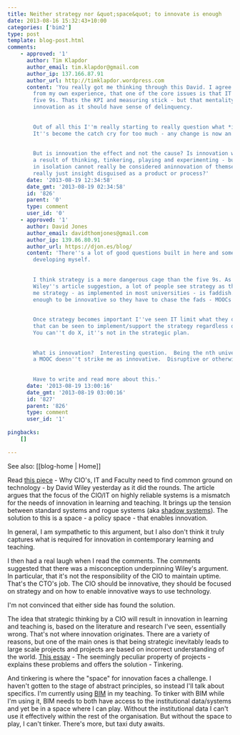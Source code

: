 ```yaml
---
title: Neither strategy nor &quot;space&quot; to innovate is enough
date: 2013-08-16 15:32:43+10:00
categories: ['bim2']
type: post
template: blog-post.html
comments:
    - approved: '1'
      author: Tim Klapdor
      author_email: tim.klapdor@gmail.com
      author_ip: 137.166.87.91
      author_url: http://timklapdor.wordpress.com
      content: 'You really got me thinking through this David. I agree with Wiley, and
        from my own experience, that one of the core issues is that IT has become the
        five 9s. Thats the KPI and measuring stick - but that mentality is at odds with
        innovation as it should have sense of delinquency.
    
    
        Out of all this I''m really starting to really question what *is* innovation.
        It''s become the catch cry for too much - any change is now an innovation it seems.
    
    
        But is innovation the effect and not the cause? Is innovation what happens as
        a result of thinking, tinkering, playing and experimenting - but those things
        in isolation cannot really be considered aninnovation of themselves? Is innovation
        really just insight disguised as a product or process?'
      date: '2013-08-19 12:34:58'
      date_gmt: '2013-08-19 02:34:58'
      id: '826'
      parent: '0'
      type: comment
      user_id: '0'
    - approved: '1'
      author: David Jones
      author_email: davidthomjones@gmail.com
      author_ip: 139.86.80.91
      author_url: https://djon.es/blog/
      content: 'There''s a lot of good questions built in here and some that I''m still
        developing myself.
    
    
        I think strategy is a more dangerous cage than the five 9s. As the comments on
        Wiley''s article suggestion, a lot of people see strategy as the source of innovation.  For
        me strategy - as implemented in most universities - is faddish.  They don''t know
        enough to be innovative so they have to chase the fads - MOOCs etc.
    
    
        Once strategy becomes important I''ve seen IT limit what they do to something
        that can be seen to implement/support the strategy regardless of the reality.
        You can''t do X, it''s not in the strategic plan.
    
    
        What is innovation?  Interesting question.  Being the nth university to implement
        a MOOC doesn''t strike me as innovative.  Disruptive or otherwise.
    
    
        Have to write and read more about this.'
      date: '2013-08-19 13:00:16'
      date_gmt: '2013-08-19 03:00:16'
      id: '827'
      parent: '826'
      type: comment
      user_id: '1'
    
pingbacks:
    []
    
---
```


See also: [[blog-home | Home]]

Read [this piece](http://www.edtechmagazine.com/higher/article/2013/08/why-cios-it-and-faculty-need-find-common-ground-technology) - Why CIO's, IT and Faculty need to find common ground on technology - by David Wiley yesterday as it did the rounds. The article argues that the focus of the CIO/IT on highly reliable systems is a mismatch for the needs of innovation in learning and teaching. It brings up the tension between standard systems and rogue systems (aka [shadow systems](/blog2/publications/the-rise-and-fall-of-a-shadow-system-lessons-for-enterprise-system-implementation/)). The solution to this is a space - a policy space - that enables innovation.

In general, I am sympathetic to this argument, but I also don't think it truly captures what is required for innovation in contemporary learning and teaching.

I then had a real laugh when I read the comments. The comments suggested that there was a misconception underpinning Wiley's argument. In particular, that it's not the responsibility of the CIO to maintain uptime. That's the CTO's job. The CIO should be innovative, they should be focused on strategy and on how to enable innovative ways to use technology.

I'm not convinced that either side has found the solution.

The idea that strategic thinking by a CIO will result in innovation in learning and teaching is, based on the literature and research I've seen, essentially wrong. That's not where innovation originates. There are a variety of reasons, but one of the main ones is that being strategic inevitably leads to large scale projects and projects are based on incorrect understanding of the world. [This essay](http://www.vergilden.com/essays/2013/5/31/the-seemingly-peculiar-property-of-projects.html) - The seemingly peculiar property of projects - explains these problems and offers the solution - Tinkering.

And tinkering is where the "space" for innovation faces a challenge. I haven't gotten to the stage of abstract principles, so instead I'll talk about specifics. I'm currently using [BIM](/blog2/research/bam-blog-aggregation-management/) in my teaching. To tinker with BIM while I'm using it, BIM needs to both have access to the institutional data/systems and yet be in a space where I can play. Without the institutional data I can't use it effectively within the rest of the organisation. But without the space to play, I can't tinker. There's more, but taxi duty awaits.